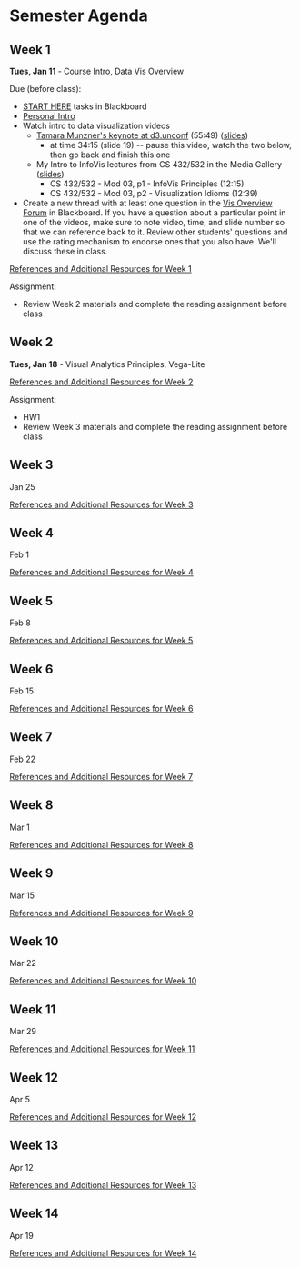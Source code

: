 # Semester Agenda

## Week 1

**Tues, Jan 11** - Course Intro, Data Vis Overview

Due (before class):
* [START HERE](https://www.blackboard.odu.edu/webapps/blackboard/content/listContentEditable.jsp?content_id=_10496528_1&course_id=_394424_1&mode=reset) tasks in Blackboard
* [Personal Intro](https://www.blackboard.odu.edu/webapps/discussionboard/do/forum?action=list_threads&course_id=_394424_1&nav=discussion_board_entry&conf_id=_457380_1&forum_id=_495686_1)
* Watch intro to data visualization videos
  * [Tamara Munzner's keynote at d3.unconf](https://www.youtube.com/watch?v=jVC6SQS23ak) (55:49) ([slides](https://www.cs.ubc.ca/~tmm/talks/minicourse14/vad15d3unconf.pdf))
     * at time 34:15 (slide 19) -- pause this video, watch the two below, then go back and finish this one
  * My Intro to InfoVis lectures from CS 432/532 in the Media Gallery ([slides](https://docs.google.com/presentation/d/1dnKwKgOAWQ37QzHXxbbIZ-J4R8KYFO4Ss12VFkit-wA/edit?usp=sharing))
    * CS 432/532 - Mod 03, p1 - InfoVis Principles (12:15)
    * CS 432/532 - Mod 03, p2 - Visualization Idioms (12:39)
* Create a new thread with at least one question in the [Vis Overview Forum](https://www.blackboard.odu.edu/webapps/discussionboard/do/forum?action=list_threads&course_id=_394424_1&nav=discussion_board_entry&conf_id=_457380_1&forum_id=_517326_1) in Blackboard. If you have a question about a particular point in one of the videos, make sure to note video, time, and slide number so that we can reference back to it. Review other students' questions and use the rating mechanism to endorse ones that you also have. We'll discuss these in class.

[References and Additional Resources for Week 1](resources.md#week-1)

Assignment:
* Review Week 2 materials and complete the reading assignment before class

## Week 2
**Tues, Jan 18** - Visual Analytics Principles, Vega-Lite 

[References and Additional Resources for Week 2](resources.md#week-2)

Assignment: 
* HW1
* Review Week 3 materials and complete the reading assignment before class

## Week 3
Jan 25

[References and Additional Resources for Week 3](resources.md#week-3)


## Week 4
Feb 1

[References and Additional Resources for Week 4](resources.md#week-4)


## Week 5
Feb 8

[References and Additional Resources for Week 5](resources.md#week-5)

## Week 6
Feb 15

[References and Additional Resources for Week 6](resources.md#week-6)


## Week 7
Feb 22

[References and Additional Resources for Week 7](resources.md#week-7)


## Week 8
Mar 1

[References and Additional Resources for Week 8](resources.md#week-8)

## Week 9
Mar 15

[References and Additional Resources for Week 9](resources.md#week-9)

## Week 10
Mar 22

[References and Additional Resources for Week 10](resources.md#week-10)

## Week 11
Mar 29

[References and Additional Resources for Week 11](resources.md#week-11)

## Week 12
Apr 5

[References and Additional Resources for Week 12](resources.md#week-12)

## Week 13
Apr 12

[References and Additional Resources for Week 13](resources.md#week-13)

## Week 14
Apr 19

[References and Additional Resources for Week 14](resources.md#week-14)
